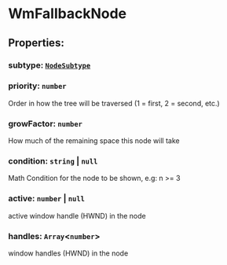 # **WmFallbackNode**

## **Properties**:

### subtype: [`NodeSubtype`](./NodeSubtype)

### priority: `number`

Order in how the tree will be traversed (1 = first, 2 = second, etc.)

### growFactor: `number`

How much of the remaining space this node will take

### condition: `string` | `null`

Math Condition for the node to be shown, e.g: n >= 3

### active: `number` | `null`

active window handle (HWND) in the node

### handles: `Array`<`number`>

window handles (HWND) in the node
